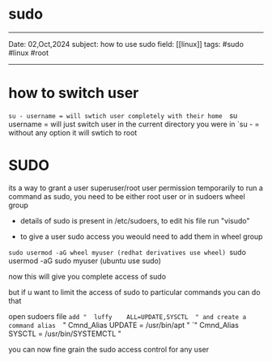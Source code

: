 # sudo
---
Date: 02,Oct,2024
subject: how to use sudo 
field: [[linux]]
tags: #sudo #linux #root

---

# how to switch user

`su - username = will swtich user completely with their home 
`su username = will just switch user in the current directory you were in
`su - = without any option it will swtich to root

# SUDO 
its a way to grant a user superuser/root user permission temporarily
to run a command as sudo, you need to be either root user or in sudoers wheel group

- details of sudo is present in /etc/sudoers, to edit his file run "visudo"

- to give a user sudo access you weould need to add them in wheel group

`sudo usermod -aG wheel myuser (redhat derivatives use wheel)
`sudo usermod -aG sudo myuser (ubuntu use sudo)

now this will give you complete access of sudo

but if u want to limit the access of sudo to particular commands you can do that

open sudoers file
`add "  luffy    ALL=UPDATE,SYSCTL  "
and create a command alias 
`"  Cmnd_Alias UPDATE = /usr/bin/apt  "
`"  Cmnd_Alias SYSCTL = /usr/bin/SYSTEMCTL  "

you can now fine grain the sudo access control for any user
